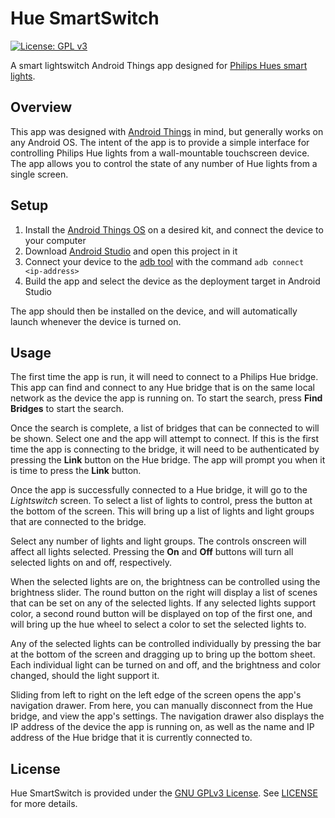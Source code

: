 Hue SmartSwitch
===
[![License: GPL v3](https://img.shields.io/badge/License-GPL%20v3-blue.svg)](https://www.gnu.org/licenses/gpl-3.0)

A smart lightswitch Android Things app designed for [Philips Hues smart lights](https://www2.meethue.com/en-us).

Overview
---
This app was designed with [Android Things](https://developer.android.com/things/index.html) in mind, but generally works on any Android OS.  The intent of the app is to provide a simple interface for controlling Philips Hue lights from a wall-mountable touchscreen device.  The app allows you to control the state of any number of Hue lights from a single screen.

Setup
---
1. Install the [Android Things OS](https://developer.android.com/things/get-started/kits.html) on a desired kit, and connect the device to your computer
2. Download [Android Studio](https://developer.android.com/studio/index.html) and open this project in it
3. Connect your device to the [adb tool](https://developer.android.com/studio/command-line/adb.html) with the command `adb connect <ip-address>`
4. Build the app and select the device as the deployment target in Android Studio

The app should then be installed on the device, and will automatically launch whenever the device is turned on.

Usage
---
The first time the app is run, it will need to connect to a Philips Hue bridge.  This app can find and connect to any Hue bridge that is on the same local network as the device the app is running on.  To start the search, press **Find Bridges** to start the search.

Once the search is complete, a list of bridges that can be connected to will be shown.  Select one and the app will attempt to connect.  If this is the first time the app is connecting to the bridge, it will need to be authenticated by pressing the **Link** button on the Hue bridge.  The app will prompt you when it is time to press the **Link** button.

Once the app is successfully connected to a Hue bridge, it will go to the _Lightswitch_ screen.  To select a list of lights to control, press the button at the bottom of the screen.  This will bring up a list of lights and light groups that are connected to the bridge.

Select any number of lights and light groups.  The controls onscreen will affect all lights selected.  Pressing the **On** and **Off** buttons will turn all selected lights on and off, respectively.

When the selected lights are on, the brightness can be controlled using the brightness slider.  The round button on the right will display a list of scenes that can be set on any of the selected lights.  If any selected lights support color, a second round button will be displayed on top of the first one, and will bring up the hue wheel to select a color to set the selected lights to.

Any of the selected lights can be controlled individually by pressing the bar at the bottom of the screen and dragging up to bring up the bottom sheet.  Each individual light can be turned on and off, and the brightness and color changed, should the light support it.

Sliding from left to right on the left edge of the screen opens the app's navigation drawer.  From here, you can manually disconnect from the Hue bridge, and view the app's settings.  The navigation drawer also displays the IP address of the device the app is running on, as well as the name and IP address of the Hue bridge that it is currently connected to.

License
---
Hue SmartSwitch is provided under the [GNU GPLv3 License](https://www.gnu.org/licenses/gpl-3.0.en.html). See [LICENSE](LICENSE.txt) for more details.